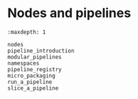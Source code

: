 # Nodes and pipelines

```{toctree}
:maxdepth: 1

nodes
pipeline_introduction
modular_pipelines
namespaces
pipeline_registry
micro_packaging
run_a_pipeline
slice_a_pipeline
```
